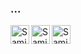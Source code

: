 ### ...

<!-- ![](https://komarev.com/ghpvc/?username=srustamov&color=brightgreen) -->


<!--
**srustamov/srustamov** is a ✨ _special_ ✨ repository because its `README.md` (this file) appears on your GitHub profile.

Here are some ideas to get you started:

- 🔭 I’m currently working on ...
- 🌱 I’m currently learning ...
- 👯 I’m looking to collaborate on ...
- 🤔 I’m looking for help with ...
- 💬 Ask me about ...
- 📫 How to reach me: ...
- 😄 Pronouns: ...
- ⚡ Fun fact: ...
-->


  

<!-- ### Connect with me: -->


[<img align="left" alt="Samir Rustamov| LinkedIn" width="30px" src="https://www.svgrepo.com/show/157006/linkedin.svg"/>](https://www.linkedin.com/in/samir-rustamov/)

[<img align="left" alt="Samir Rustamov| Medium" width="30px" src="https://www.svgrepo.com/show/449830/medium.svg"/>](https://medium.com/@samir_rustamov)

[<img align="left" alt="Samir Rustamov| Twitter" width="30px" src="https://www.svgrepo.com/show/475689/twitter-color.svg"/>   ](https://twitter.com/srustam0v)


